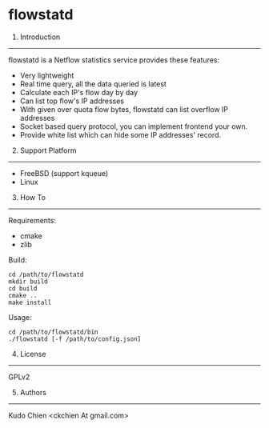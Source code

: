 flowstatd
====================

1. Introduction
---------------------
flowstatd is a Netflow statistics service provides these features:
- Very lightweight
- Real time query, all the data queried is latest
- Calculate each IP's flow day by day
- Can list top flow's IP addresses
- With given over quota flow bytes, flowstatd can list overflow IP addresses
- Socket based query protocol, you can implement frontend your own.
- Provide white list which can hide some IP addresses' record.

2. Support Platform
---------------------
- FreeBSD (support kqueue)
- Linux

3. How To
---------------------
Requirements:
- cmake
- zlib

Build:
```
cd /path/to/flowstatd
mkdir build
cd build
cmake ..
make install
```

Usage:
```
cd /path/to/flowstatd/bin
./flowstatd [-f /path/to/config.json]
```

4. License
---------------------
GPLv2

5. Authors
---------------------
Kudo Chien &lt;ckchien At gmail.com&gt;
